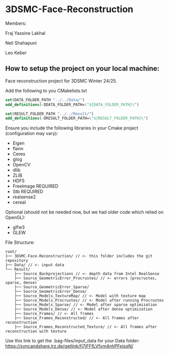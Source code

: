 # 3DSMC-Face-Reconstruction
Members:

Fraj Yassine Lakhal

Neli Shahapuni

Leo Keber

## How to setup the project on your local machine:

Face reconstruction project for 3DSMC Winter 24/25.

Add the following to you CMakelists.txt
```cmake
set(DATA_FOLDER_PATH "../../Data/")
add_definitions(-DDATA_FOLDER_PATH=\"${DATA_FOLDER_PATH}\")

set(RESULT_FOLDER_PATH "../../Result/")
add_definitions(-DRESULT_FOLDER_PATH=\"${RESULT_FOLDER_PATH}\")
```

Ensure you include the following libraries in your Cmake project (configuration may vary):
- Eigen
- flann
- Ceres
- glog
- OpenCV
- dlib
- ZLIB
- HDF5
- FreeImage REQUIRED
- Stb REQUIRED
- realsense2
- cereal

Optional (should not be needed now, but we had older code which relied on OpenGL):
- glfw3
- GLEW

File Structure:
```
root/
├── 3DSMC-Face-Reconstruction/ // <- this folder includes the git repository
├── Data/ // <- input data
└── Result/
    ├── Source_Backprojections // <- depth data from Intel RealSense
    ├── Source_GeometricError_Procrustes/ // <- errors (procrustes, sparse, dense)
    ├── Source_GeometricError_Sparse/ 
    ├── Source_GeometricError_Dense/
    ├── Source_Models_TextureMap/ // <- Model with texture map
    ├── Source_Models_Procrustes/ // <- Model after running Procrustes
    ├── Source_Models_Sparse/ // <- Model after sparse optimization
    ├── Source_Models_Dense/ // <- Model after dense optimization
    ├── Source_Frames/ // <- All frames
    ├── Source_Frames_Reconstructed/ // <- All frames after reconstruction
    ├── Source_Frames_Reconstructed_Texture/ // <- All frames after reconstruction with texture
```
Use this link to get the .bag-files/input_data for your Data folder:
https://syncandshare.lrz.de/getlink/fi7jFFfLVfxm4nhPFeisqN/
